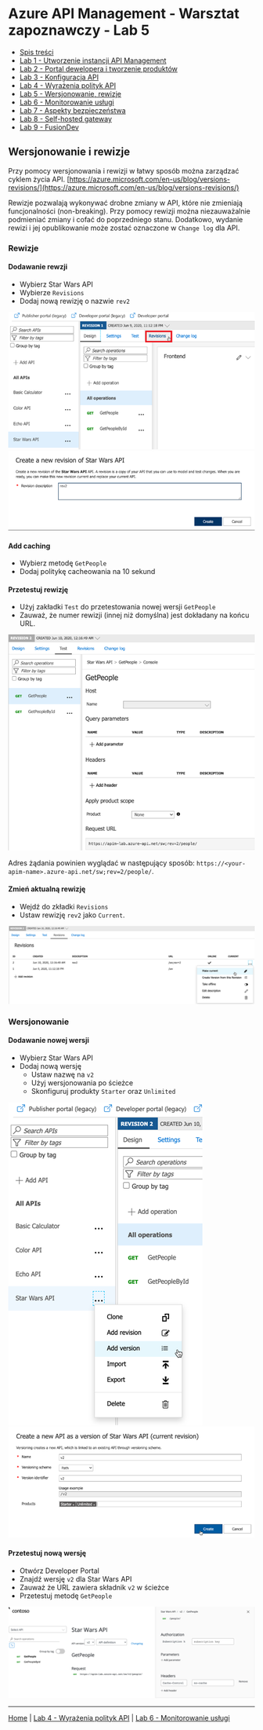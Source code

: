# Azure API Management - Warsztat zapoznawczy - Lab 5

- [Spis treści](README.md)
- [Lab 1 - Utworzenie instancji API Management](apimanagement-1.md)
- [Lab 2 - Portal dewelopera i tworzenie produktów](apimanagement-2.md)
- [Lab 3 - Konfiguracja API](apimanagement-3.md)
- [Lab 4 - Wyrażenia polityk API](apimanagement-4.md)
- [Lab 5 - Wersjonowanie, rewizje](apimanagement-5.md)
- [Lab 6 - Monitorowanie usługi](apimanagement-6.md)
- [Lab 7 - Aspekty bezpieczeństwa](apimanagement-7.md)
- [Lab 8 - Self-hosted gateway](apimanagement-8.md)
- [Lab 9 - FusionDev](apimanagement-9.md)

## Wersjonowanie i rewizje

Przy pomocy wersjonowania i rewizji w łatwy sposób można zarządzać cyklem życia API. [https://azure.microsoft.com/en-us/blog/versions-revisions/](https://azure.microsoft.com/en-us/blog/versions-revisions/)

Rewizje pozwalają wykonywać drobne zmiany w API, które nie zmieniają funcjonalności (non-breaking). Przy pomocy rewizji można niezauważalnie podmieniać zmiany i cofać do poprzedniego stanu. Dodatkowo, wydanie rewizi i jej opublikowanie może zostać oznaczone w `Change log` dla API.

### Rewizje

#### Dodawanie rewzji

- Wybierz Star Wars API
- Wybierze `Revisions`
- Dodaj nową rewizję o nazwie `rev2`

![Revisions](Images/APIMRevisionsMenu.png)
![Revisions](Images/APIMRevisionsCreate.png)

#### Add caching

- Wybierz metodę `GetPeople`
- Dodaj politykę cacheowania na 10 sekund

#### Przetestuj rewizję

- Użyj zakładki `Test` do przetestowania nowej wersji `GetPeople`
- Zauważ, że numer rewizji (innej niż domyślna) jest dokładany na końcu URL.

![Revisions](Images/APIMRevisionsTest.png)

Adres żądania powinien wyglądać w następujący sposób: `https://<your-apim-name>.azure-api.net/sw;rev=2/people/`.

#### Zmień aktualną rewizję

- Wejdź do zkładki `Revisions`
- Ustaw rewizję `rev2` jako `Current`.

![Revisions](Images/APIMRevisionsMakeCurrent.png)

### Wersjonowanie

#### Dodawanie nowej wersji

- Wybierz Star Wars API
- Dodaj nową wersję
  - Ustaw nazwę na `v2`
  - Użyj wersjonowania po ścieżce
  - Skonfiguruj produkty `Starter` oraz `Unlimited`

![Revisions](Images/APIMVersionsAdd.png)
![Revisions](Images/APIMVersionsCreate.png)

#### Przetestuj nową wersję

- Otwórz Developer Portal
- Znajdź wersję `v2` dla Star Wars API
- Zauważ że URL zawiera składnik `v2` w ścieżce
- Przetestuj metodę `GetPeople`

![Revisions](Images/APIMVersionsDevPortal.png)

---

[Home](README.md) | [Lab 4 - Wyrażenia polityk API](apimanagement-4.md) | [Lab 6 - Monitorowanie usługi](apimanagement-6.md)
